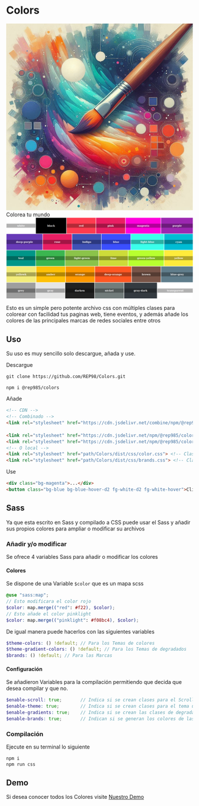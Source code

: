 # Colors

![Logo](docs/favicon.png)
Colorea tu mundo
![Capture](docs/colors.png)

Esto es un simple pero potente archivo css con múltiples clases para colorear con facilidad tus paginas web, tiene eventos, y además añade los colores de las principales marcas de redes sociales entre otros

## Uso

Su uso es muy sencillo solo descargue, añada y use.

Descargue

```Shell
git clone https://github.com/REP98/Colors.git
```

```Shell
npm i @rep985/colors
```

Añade

```Html
<!-- CDN -->
<!-- Combinado -->
<link rel="stylesheet" href="https://cdn.jsdelivr.net/combine/npm/@rep985/colors@0.2.0/dist/css/brands.min.css,npm/@rep985/colors@0.1.1/dist/css/color.min.css">

<link rel="stylesheet" href="https://cdn.jsdelivr.net/npm/@rep985/colors@0.2.0/dist/css/brands.min.css"> <!-- Clases de Colores -->
<link rel="stylesheet" href="https://cdn.jsdelivr.net/npm/@rep985/colors@0.2.0/dist/css/color.min.css"> <!-- Clases para marcas -->
<!-- O local -->
<link rel="stylesheet" href="path/Colors/dist/css/color.css"> <!-- Clases de Colores -->
<link rel="stylesheet" href="path/Colors/dist/css/brands.css"> <!-- Clases para marcas -->
```

Use

```Html
<div class="bg-magenta">...</div>
<button class="bg-blue bg-blue-hover-d2 fg-white-d2 fg-white-hover">Click</button>
```

## Sass

Ya que esta escrito en Sass y compilado a CSS puede usar el Sass y añadir sus propios colores para ampliar o modificar su archivos

### Añadir y/o modificar

Se ofrece 4 variables Sass para añadir o modificar los colores

#### Colores

Se dispone de una Variable `$color` que es un mapa scss

```Scss
@use "sass:map";
// Esto modificara el color rojo
$color: map.merge(("red": #f22), $color); 
// Esto añade el color pinklight
$color: map.merge(("pinklight": #f08bc4), $color);
```

De igual manera puede hacerlos con las siguientes variables

``` Scss
$theme-colors: () !default; // Para los Temas de colores
$theme-gradient-colors: () !default; // Para los Temas de degradados
$brands: () !default; // Para las Marcas
```

#### Configuración

Se añadieron Variables para la compilación permitiendo que decida que desea compilar y que no.

```Scss
$enable-scroll: true; 		// Indica si se crean clases para el Scrolling
$enable-theme: true; 		// Indica si se crean clases para el tema útil si se usa otro framework
$enable-gradients: true; 	// Indica si se crean las clases de degradado
$enable-brands: true; 		// Indican si se generan los colores de las marcas.
```

### Compilación

Ejecute en su terminal lo siguiente

```Shell
npm i
npm run css
```

## Demo

Si desea conocer todos los Colores visite [Nuestro Demo](https://rep98.github.io/Colors)
